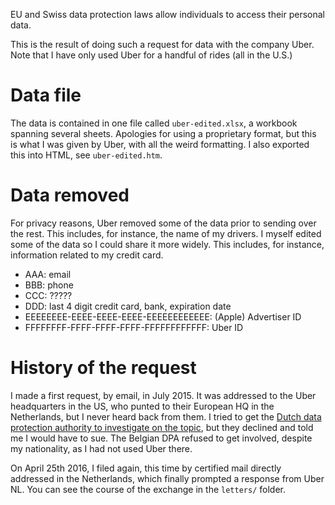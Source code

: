 EU and Swiss data protection laws allow individuals to access their personal data. 

This is the result of doing such a request for data with the company Uber. Note that I have only used Uber for a handful of rides (all in the U.S.)

Data file
=========

The data is contained in one file called `uber-edited.xlsx`, a workbook spanning several sheets. Apologies for using a proprietary format, but this is what I was given by Uber, with all the weird formatting. I also exported this into HTML, see `uber-edited.htm`. 


Data removed
============

For privacy reasons, Uber removed some of the data prior to sending over the rest. This includes, for instance, the name of my drivers. I myself edited some of the data so I could share it more widely. This includes, for instance, information related to my credit card. 

 * AAA: email
 * BBB: phone
 * CCC: ?????
 * DDD: last 4 digit credit card, bank, expiration date
 * EEEEEEEE-EEEE-EEEE-EEEE-EEEEEEEEEEEE: (Apple) Advertiser ID
 * FFFFFFFF-FFFF-FFFF-FFFF-FFFFFFFFFFFF: Uber ID

History of the request
======================

I made a first request, by email, in July 2015. It was addressed to the Uber headquarters in the US, who punted to their European HQ in the Netherlands, but I never heard back from them. I tried to get the [Dutch data protection authority to investigate on the topic](https://www.reddit.com/r/thenetherlands/comments/3rxs9a/help_with_submitting_a_verzoekschrift_bij_de/), but they declined and told me I would have to sue. The Belgian DPA refused to get involved, despite my nationality, as I had not used Uber there. 

On April 25th 2016, I filed again, this time by certified mail directly addressed in the Netherlands, which finally prompted a response from Uber NL. You can see the course of the exchange in the `letters/` folder. 
